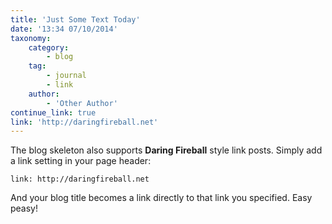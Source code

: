 ```yaml
---
title: 'Just Some Text Today'
date: '13:34 07/10/2014'
taxonomy:
    category:
        - blog
    tag:
        - journal
        - link
    author:
        - 'Other Author'
continue_link: true
link: 'http://daringfireball.net'
---
```


The blog skeleton also supports **Daring Fireball** style link posts.  Simply add a link setting in your page header:

```
link: http://daringfireball.net
```

And your blog title becomes a link directly to that link you specified. Easy peasy!


